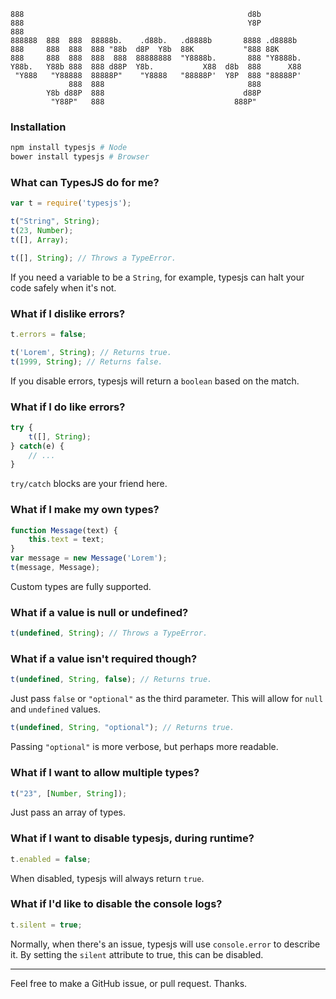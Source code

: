 ```
888                                                  d8b
888                                                  Y8P
888
888888  888  888  88888b.    .d88b.   .d8888b       8888 .d8888b
888     888  888  888 "88b  d8P  Y8b  88K           "888 88K
888     888  888  888  888  88888888  "Y8888b.       888 "Y8888b.
Y88b.   Y88b 888  888 d88P  Y8b.           X88  d8b  888      X88
 "Y888   "Y88888  88888P"    "Y8888   "88888P'  Y8P  888 "88888P'
             888  888                                888
        Y8b d88P  888                               d88P
         "Y88P"   888                             888P"         
```

### Installation

```sh
npm install typesjs # Node
bower install typesjs # Browser
```

### What can TypesJS do for me?

```js
var t = require('typesjs');

t("String", String);
t(23, Number);
t([], Array);

t([], String); // Throws a TypeError.
```

If you need a variable to be a `String`, for example, typesjs can halt your code safely when it's not.

### What if I dislike errors?

```js
t.errors = false;

t('Lorem', String); // Returns true.
t(1999, String); // Returns false.
```

If you disable errors, typesjs will return a `boolean` based on the match.

### What if I do like errors?

```js
try {
    t([], String);
} catch(e) {
    // ...
}
```

`try/catch` blocks are your friend here.

### What if I make my own types?

```js
function Message(text) {
	this.text = text;
}
var message = new Message('Lorem');
t(message, Message);
```

Custom types are fully supported.

### What if a value is null or undefined?

```js
t(undefined, String); // Throws a TypeError.
```

### What if a value isn't required though?

```js
t(undefined, String, false); // Returns true.
```

Just pass `false` or `"optional"` as the third parameter. This will allow for `null` and `undefined` values.

```js
t(undefined, String, "optional"); // Returns true.
```

Passing `"optional"` is more verbose, but perhaps more readable.

### What if I want to allow multiple types?

```js
t("23", [Number, String]);
```

Just pass an array of types.

### What if I want to disable typesjs, during runtime?

```js
t.enabled = false;
```

When disabled, typesjs will always return `true`.

### What if I'd like to disable the console logs?

```js
t.silent = true;
```

Normally, when there's an issue, typesjs will use `console.error` to describe it. By setting the `silent` attribute to true, this can be disabled.

- - -

Feel free to make a GitHub issue, or pull request. Thanks.
